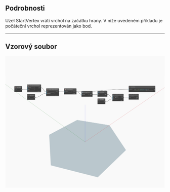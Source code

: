 ## Podrobnosti
Uzel StartVertex vrátí vrchol na začátku hrany. V níže uvedeném příkladu je počáteční vrchol reprezentován jako bod.
___
## Vzorový soubor

![StartVertex](./Autodesk.DesignScript.Geometry.Edge.StartVertex_img.jpg)

